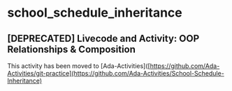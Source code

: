 # school_schedule_inheritance
## [DEPRECATED] Livecode and Activity: OOP Relationships & Composition

This activity has been moved to [Ada-Activities]([https://github.com/Ada-Activities/git-practice](https://github.com/Ada-Activities/School-Schedule-Inheritance)
